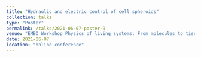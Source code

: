 ```yaml
---
title: "Hydraulic and electric control of cell spheroids"
collection: talks
type: "Poster"
permalink: /talks/2021-06-07-poster-9
venue: "EMBO Workshop Physics of living systems: From molecules to tissues"
date: 2021-06-07
location: "online conference"
---
```

